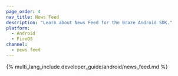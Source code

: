 ```yaml
---
page_order: 4
nav_title: News Feed
description: "Learn about News Feed for the Braze Android SDK."
platform: 
  - Android
  - FireOS
channel:
  - news feed
---
```


{% multi_lang_include developer_guide/android/news_feed.md %}
